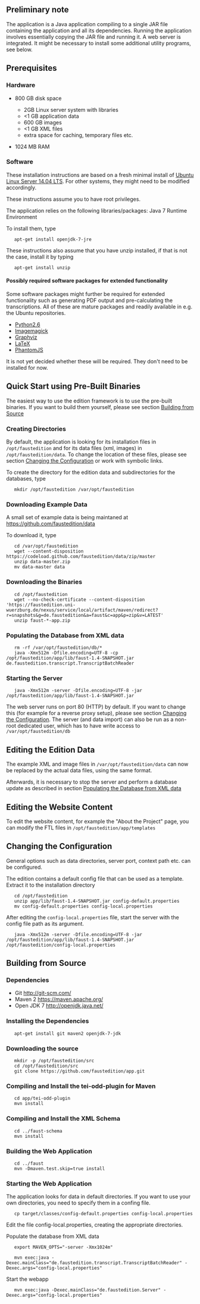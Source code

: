 Preliminary note
----------------

The application is a Java application compiling to a single JAR file
containing the application and all its dependencies. Running the
application involves essentially copying the JAR file and running it. A
web server is integrated. It might be necessary to install some
additional utility programs, see below.

Prerequisites
-------------

### Hardware

-   800 GB disk space
    -   2GB Linux server system with libraries
    -   \<1 GB application data
    -   600 GB images
    -   \<1 GB XML files
    -   extra space for caching, temporary files etc.

-   1024 MB RAM

### Software

These installation instructions are based on a fresh minimal install of
[Ubuntu Linux Server 14.04 LTS](http://www.ubuntu.com/download/server).
For other systems, they might need to be modified accordingly.

These instructions assume you to have root privileges. 

The application relies on the following libraries/packages: Java 7
Runtime Environment

To install them, type

       apt-get install openjdk-7-jre

These instructions also assume that you have unzip installed, if that is
not the case, install it by typing

       apt-get install unzip

#### Possibly required software packages for extended functionality

Some software packages might further be required for extended
functionality such as generating PDF output and pre-calculating the
transcriptions. All of these are mature packages and readily available
in e.g. the Ubuntu repositories.

-   [Python2.6](https://www.python.org/)
-   [Imagemagick](http://www.imagemagick.org/)
-   [Graphviz](http://www.graphviz.org/)
-   [LaTeX](http://www.latex-project.org/)
-   [PhantomJS](http://phantomjs.org/)

It is not yet decided whether these will be required. They don't need to
be installed for now.

Quick Start using Pre-Built Binaries
------------------------------------

The easiest way to use the edition framework is to use the pre-built
binaries. If you want to build them yourself, please see section
[Building from Source](#Building_from_Source "wikilink")

### Creating Directories

By default, the application is looking for its installation files in
`/opt/faustedition` and for its data files (xml, images) in
`/opt/faustedition/data`. To change the location of these files, please
see section [Changing the
Configuration](#Changing_the_Configuration "wikilink") or work with
symbolic links.

To create the directory for the edition data and subdirectories for the
databases, type

       mkdir /opt/faustedition /var/opt/faustedition

### Downloading Example Data

A small set of example data is being maintaned at
<https://github.com/faustedition/data>

To download it, type

       cd /var/opt/faustedition
       wget --content-disposition https://codeload.github.com/faustedition/data/zip/master
       unzip data-master.zip
       mv data-master data

### Downloading the Binaries

       cd /opt/faustedition
       wget --no-check-certificate --content-disposition 'https://faustedition.uni-wuerzburg.de/nexus/service/local/artifact/maven/redirect?r=snapshots&g=de.faustedition&a=faust&c=app&p=zip&v=LATEST'
       unzip faust-*-app.zip

### Populating the Database from XML data

       rm -rf /var/opt/faustedition/db/*
       java -Xmx512m -Dfile.encoding=UTF-8 -cp /opt/faustedition/app/lib/faust-1.4-SNAPSHOT.jar de.faustedition.transcript.TranscriptBatchReader

### Starting the Server

       java -Xmx512m -server -Dfile.encoding=UTF-8 -jar /opt/faustedition/app/lib/faust-1.4-SNAPSHOT.jar

The web server runs on port 80 (HTTP) by default. If you want to change
this (for example for a reverse proxy setup), please see section
[Changing the Configuration](#Changing_the_Configuration "wikilink").
The server (and data import) can also be run as a non-root dedicated user, 
which has to have write access to `/var/opt/faustedition/db`

Editing the Edition Data
------------------------

The example XML and image files in `/var/opt/faustedition/data` can now
be replaced by the actual data files, using the same format.

Afterwards, it is necessary to stop the server and perform a database
update as described in section [Populating the Database from XML
data](#Populating_the_Database_from_XML_data "wikilink")

Editing the Website Content
---------------------------

To edit the website content, for example the "About the Project" page,
you can modify the FTL files in `/opt/faustedition/app/templates`

Changing the Configuration
--------------------------

General options such as data directories, server port, context path etc.
can be configured.

The edition contains a default config file that can be used as a
template. Extract it to the installation directory

       cd /opt/faustedition
       unzip app/lib/faust-1.4-SNAPSHOT.jar config-default.properties
       mv config-default.properties config-local.properties

After editing the `config-local.properties` file, start the server with
the config file path as its argument.

       java -Xmx512m -server -Dfile.encoding=UTF-8 -jar /opt/faustedition/app/lib/faust-1.4-SNAPSHOT.jar /opt/faustedition/config-local.properties

Building from Source
--------------------

### Dependencies

-   Git <http://git-scm.com/>
-   Maven 2 <https://maven.apache.org/>
-   Open JDK 7 <http://openjdk.java.net/>

### Installing the Dependencies

       apt-get install git maven2 openjdk-7-jdk

### Downloading the source

       mkdir -p /opt/faustedition/src
       cd /opt/faustedition/src
       git clone https://github.com/faustedition/app.git

### Compiling and Install the tei-odd-plugin for Maven

       cd app/tei-odd-plugin
       mvn install

### Compiling and Install the XML Schema

       cd ../faust-schema
       mvn install

### Building the Web Application

       cd ../faust
       mvn -Dmaven.test.skip=true install

### Starting the Web Application

The application looks for data in default directories. If you want to use your own directories, you need to specify them in a confing file.

       cp target/classes/config-default.properties config-local.properties

Edit the file config-local.properties, creating the appropriate directories.

Populate the database from XML data

       export MAVEN_OPTS="-server -Xmx1024m"

       mvn exec:java -Dexec.mainClass="de.faustedition.transcript.TranscriptBatchReader" -Dexec.args="config-local.properties"

Start the webapp

       mvn exec:java -Dexec.mainClass="de.faustedition.Server" -Dexec.args="config-local.properties"

